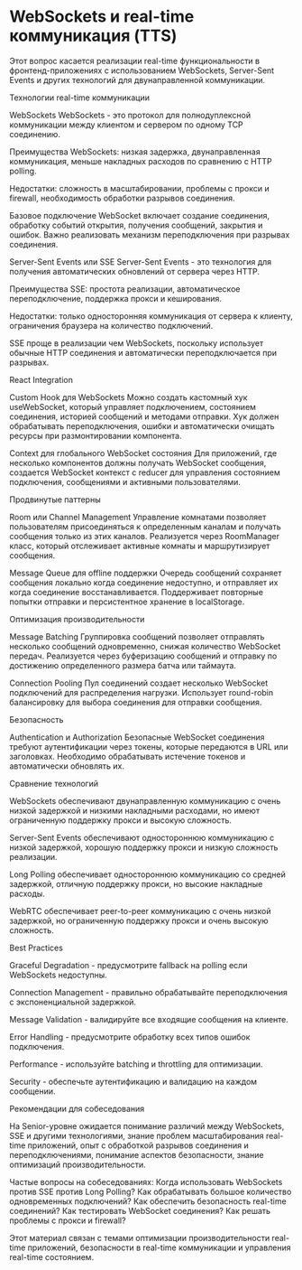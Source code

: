 # WebSockets и real-time коммуникация (TTS)

Этот вопрос касается реализации real-time функциональности в фронтенд-приложениях с использованием WebSockets, Server-Sent Events и других технологий для двунаправленной коммуникации.

Технологии real-time коммуникации

WebSockets
WebSockets - это протокол для полнодуплексной коммуникации между клиентом и сервером по одному TCP соединению.

Преимущества WebSockets: низкая задержка, двунаправленная коммуникация, меньше накладных расходов по сравнению с HTTP polling.

Недостатки: сложность в масштабировании, проблемы с прокси и firewall, необходимость обработки разрывов соединения.

Базовое подключение WebSocket включает создание соединения, обработку событий открытия, получения сообщений, закрытия и ошибок. Важно реализовать механизм переподключения при разрывах соединения.

Server-Sent Events или SSE
Server-Sent Events - это технология для получения автоматических обновлений от сервера через HTTP.

Преимущества SSE: простота реализации, автоматическое переподключение, поддержка прокси и кеширования.

Недостатки: только односторонняя коммуникация от сервера к клиенту, ограничения браузера на количество подключений.

SSE проще в реализации чем WebSockets, поскольку использует обычные HTTP соединения и автоматически переподключается при разрывах.

React Integration

Custom Hook для WebSockets
Можно создать кастомный хук useWebSocket, который управляет подключением, состоянием соединения, историей сообщений и методами отправки. Хук должен обрабатывать переподключения, ошибки и автоматически очищать ресурсы при размонтировании компонента.

Context для глобального WebSocket состояния
Для приложений, где несколько компонентов должны получать WebSocket сообщения, создается WebSocket контекст с reducer для управления состоянием подключения, сообщениями и активными пользователями.

Продвинутые паттерны

Room или Channel Management
Управление комнатами позволяет пользователям присоединяться к определенным каналам и получать сообщения только из этих каналов. Реализуется через RoomManager класс, который отслеживает активные комнаты и маршрутизирует сообщения.

Message Queue для offline поддержки
Очередь сообщений сохраняет сообщения локально когда соединение недоступно, и отправляет их когда соединение восстанавливается. Поддерживает повторные попытки отправки и персистентное хранение в localStorage.

Оптимизация производительности

Message Batching
Группировка сообщений позволяет отправлять несколько сообщений одновременно, снижая количество WebSocket передач. Реализуется через буферизацию сообщений и отправку по достижению определенного размера батча или таймаута.

Connection Pooling
Пул соединений создает несколько WebSocket подключений для распределения нагрузки. Использует round-robin балансировку для выбора соединения для отправки сообщения.

Безопасность

Authentication и Authorization
Безопасные WebSocket соединения требуют аутентификации через токены, которые передаются в URL или заголовках. Необходимо обрабатывать истечение токенов и автоматически обновлять их.

Сравнение технологий

WebSockets обеспечивают двунаправленную коммуникацию с очень низкой задержкой и низкими накладными расходами, но имеют ограниченную поддержку прокси и высокую сложность.

Server-Sent Events обеспечивают одностороннюю коммуникацию с низкой задержкой, хорошую поддержку прокси и низкую сложность реализации.

Long Polling обеспечивает одностороннюю коммуникацию со средней задержкой, отличную поддержку прокси, но высокие накладные расходы.

WebRTC обеспечивает peer-to-peer коммуникацию с очень низкой задержкой, но ограниченную поддержку прокси и очень высокую сложность.

Best Practices

Graceful Degradation - предусмотрите fallback на polling если WebSockets недоступны.

Connection Management - правильно обрабатывайте переподключения с экспоненциальной задержкой.

Message Validation - валидируйте все входящие сообщения на клиенте.

Error Handling - предусмотрите обработку всех типов ошибок подключения.

Performance - используйте batching и throttling для оптимизации.

Security - обеспечьте аутентификацию и валидацию на каждом сообщении.

Рекомендации для собеседования

На Senior-уровне ожидается понимание различий между WebSockets, SSE и другими технологиями, знание проблем масштабирования real-time приложений, опыт с обработкой разрывов соединения и переподключениями, понимание аспектов безопасности, знание оптимизаций производительности.

Частые вопросы на собеседованиях:
Когда использовать WebSockets против SSE против Long Polling?
Как обрабатывать большое количество одновременных подключений?
Как обеспечить безопасность real-time соединений?
Как тестировать WebSocket соединения?
Как решать проблемы с прокси и firewall?

Этот материал связан с темами оптимизации производительности real-time приложений, безопасности в real-time коммуникации и управления real-time состоянием.
